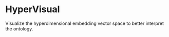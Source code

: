# HyperVisual
Visualize the hyperdimensional embedding vector space to better interpret the ontology.
